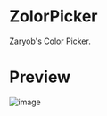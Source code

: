 # ZolorPicker

Zaryob's Color Picker.

# Preview

![image](https://user-images.githubusercontent.com/22801690/222946251-20e29620-dabb-4ae2-8f7b-0395f0a8615b.png)
